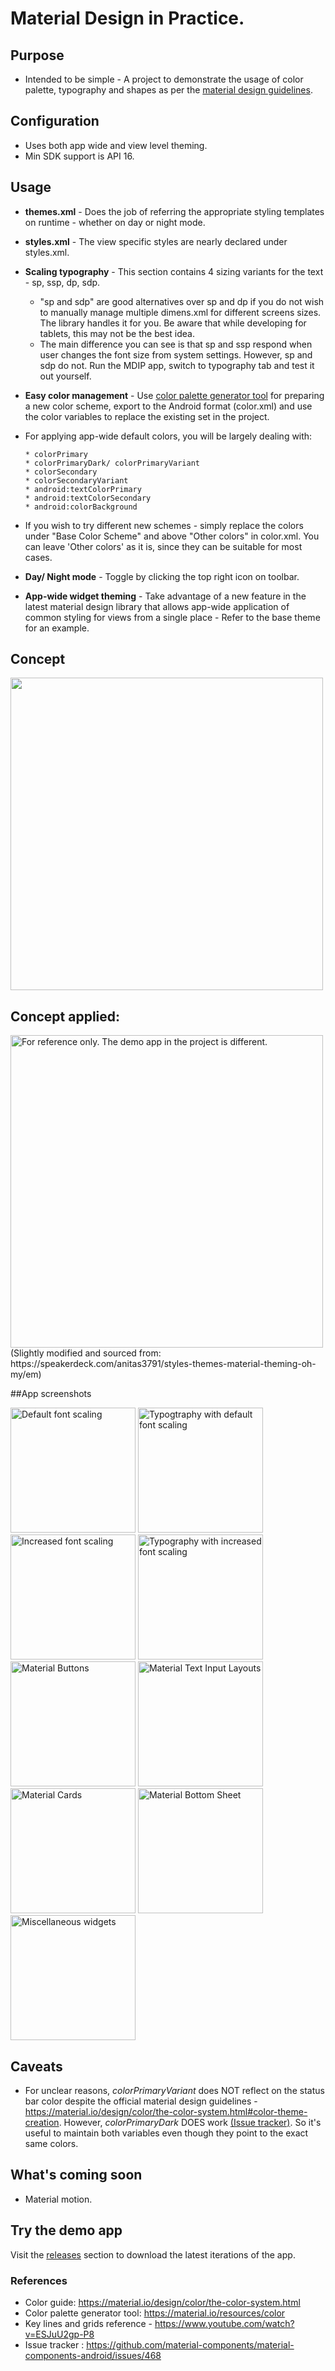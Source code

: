 # Material Design in Practice.

## Purpose
- Intended to be simple - A project to demonstrate the usage of color palette, typography and shapes as per the [material design guidelines](https://material.io/design/introduction "material design guidelines").

## Configuration
- Uses both app wide and view level theming.
- Min SDK support is API 16.

## Usage
- **themes.xml** - Does the job of referring the appropriate styling templates on runtime - whether on day or night mode.

- **styles.xml** - The view specific styles are nearly declared under styles.xml.

- **Scaling typography** - This section contains 4 sizing variants for the text - sp, ssp, dp, sdp.
	- "sp and sdp" are good alternatives over sp and dp if you do not wish to manually manage multiple dimens.xml for different screens sizes. The library handles it for you. Be aware that while developing for tablets, this may not be the best idea.
	- The main difference you can see is that sp and ssp respond when user changes the font size from system settings. However, sp and sdp do not. Run the MDIP app, switch to typography tab and test it out yourself.

- **Easy color management** - Use [color palette generator tool](https://material.io/resources/color "generator tool") for preparing a new color scheme, export to the Android format (color.xml) and use the color variables to replace the existing set in the project.
- 	For applying app-wide default colors, you will be largely dealing with:

		* colorPrimary
		* colorPrimaryDark/ colorPrimaryVariant
		* colorSecondary
		* colorSecondaryVariant
		* android:textColorPrimary
		* android:textColorSecondary
		* android:colorBackground

-	 If you wish to try different new schemes - simply replace the colors under "Base Color Scheme" and above "Other colors" in color.xml. You can leave 'Other colors' as it is, since they can be suitable for most cases.

- **Day/ Night mode** - Toggle by clicking the top right icon on toolbar.

- **App-wide widget theming** - Take advantage of a new feature in the latest material design library that allows app-wide application of common styling for views from a single place - Refer to the base theme for an example.

## Concept
<img src="/screens/concept.png" width="500" />

## Concept applied:
<img src="/screens/demo.png" alt="For reference only. The demo app in the project is different." width="500" />
<br>(Slightly modified and sourced from: https://speakerdeck.com/anitas3791/styles-themes-material-theming-oh-my/em)
   <br>

##App screenshots
<p float="left">
  <img src="/screens/1.png" alt="Default font scaling" width="200" />
  <img src="/screens/2.png" alt="Typogtraphy with default font scaling" width="200" />
  <img src="/screens/3.png" alt="Increased font scaling" width="200" />
  <img src="/screens/4.png" alt="Typography with increased font scaling" width="200" />
  <img src="/screens/5.png" alt="Material Buttons" width="200" />
  <img src="/screens/6.png" alt="Material Text Input Layouts" width="200" />
  <img src="/screens/7.png" alt="Material Cards" width="200" />
  <img src="/screens/8.png" alt="Material Bottom Sheet" width="200" />
  <img src="/screens/9.png" alt="Miscellaneous widgets" width="200" />
</p>

## Caveats
- For unclear reasons, *colorPrimaryVariant* does NOT reflect on the status bar color despite the official material design guidelines - https://material.io/design/color/the-color-system.html#color-theme-creation. However, *colorPrimaryDark* DOES work [(Issue tracker)](https://github.com/material-components/material-components-android/issues/468 "(Issue tracker)").
 So it's useful to maintain both variables even though they point to the exact same colors.

## What's coming soon
- Material motion.

## Try the demo app

Visit the [releases](https://github.com/sabergeek/android-material-design-in-practice/releases "releases") section to download the latest iterations of the app.

### References
- Color guide: https://material.io/design/color/the-color-system.html
- Color palette generator tool: https://material.io/resources/color
- Key lines and grids reference - https://www.youtube.com/watch?v=ESJuU2gp-P8
- Issue tracker : https://github.com/material-components/material-components-android/issues/468